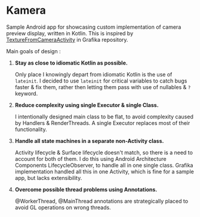 # Kamera

Sample Android app for showcasing custom implementation of camera preview display, written in Kotlin.
This is inspired by [TextureFromCameraActivity](https://github.com/google/grafika/blob/master/app/src/main/java/com/android/grafika/TextureFromCameraActivity.java) in Grafika repository.

Main goals of design :

1.   **Stay as close to idiomatic Kotlin as possible.**

     Only place I knowingly depart from idiomatic Kotlin is the use of `lateinit`.
     I decided to use `lateinit` for critical variables to catch bugs faster & fix them,
     rather then letting them pass with use of nullables & `?` keyword.

2.   **Reduce complexity using single Executor & single Class.**

     I intentionally designed main class to be flat, to avoid complexity caused by Handlers & RenderThreads.
     A single Executor replaces most of their functionality.

3.   **Handle all state machines in a separate non-Activity class.**

     Activity lifecycle & Surface lifecycle doesn't match, so there is a need to account for both of them.
     I do this using Android Architecture Components LifecycleObserver, to handle all in one single class.
     Grafika implementation handled all this in one Activity, which is fine for a sample app, but lacks extensibility.

4.   **Overcome possible thread problems using Annotations.**

     @WorkerThread, @MainThread annotations are strategically placed to avoid GL operations on wrong threads.
